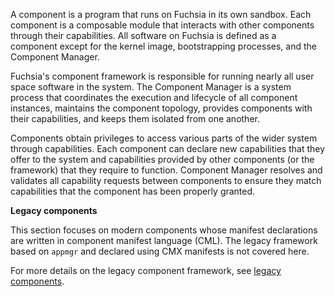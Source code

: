 A component is a program that runs on Fuchsia in its own sandbox.
Each component is a composable module that interacts with other components
through their capabilities. All software on Fuchsia is defined as a component
except for the kernel image, bootstrapping processes, and the Component Manager.

Fuchsia's component framework is responsible for running nearly all user space
software in the system. The Component Manager is a system process that coordinates
the execution and lifecycle of all component instances, maintains the component
topology, provides components with their capabilities, and keeps them isolated
from one another.

Components obtain privileges to access various parts of the wider system through
capabilities. Each component can declare new capabilities that they offer to the
system and capabilities provided by other components (or the framework) that
they require to function. Component Manager resolves and validates all capability
requests between components to ensure they match capabilities that the component
has been properly granted.

<aside class="key-point">
<b>Legacy components</b>

<p>This section focuses on modern components whose manifest declarations are
written in component manifest language (CML). The legacy framework based on
<code>appmgr</code> and declared using CMX manifests is not covered here.

<p>For more details on the legacy component framework, see
<a href="concepts/components/v1">legacy components</a>.
</aside>

